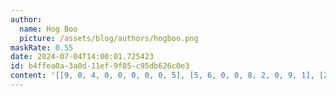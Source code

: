 ```yaml
---
author:
  name: Hog Boo
  picture: /assets/blog/authors/hogboo.png
maskRate: 0.55
date: 2024-07-04T14:00:01.725423
id: b4ffea0a-3a0d-11ef-9f85-c95db626c0e3
content: '[[9, 0, 4, 0, 0, 0, 0, 0, 5], [5, 6, 0, 0, 8, 2, 0, 9, 1], [2, 0, 0, 0, 0, 0, 8, 0, 6], [4, 0, 0, 0, 0, 0, 1, 0, 3], [0, 0, 0, 0, 9, 4, 6, 0, 7], [0, 2, 0, 1, 0, 0, 0, 0, 0], [6, 0, 9, 2, 5, 1, 7, 3, 8], [8, 0, 5, 0, 0, 0, 4, 0, 0], [3, 1, 2, 0, 4, 0, 0, 6, 0]]'
---
```

